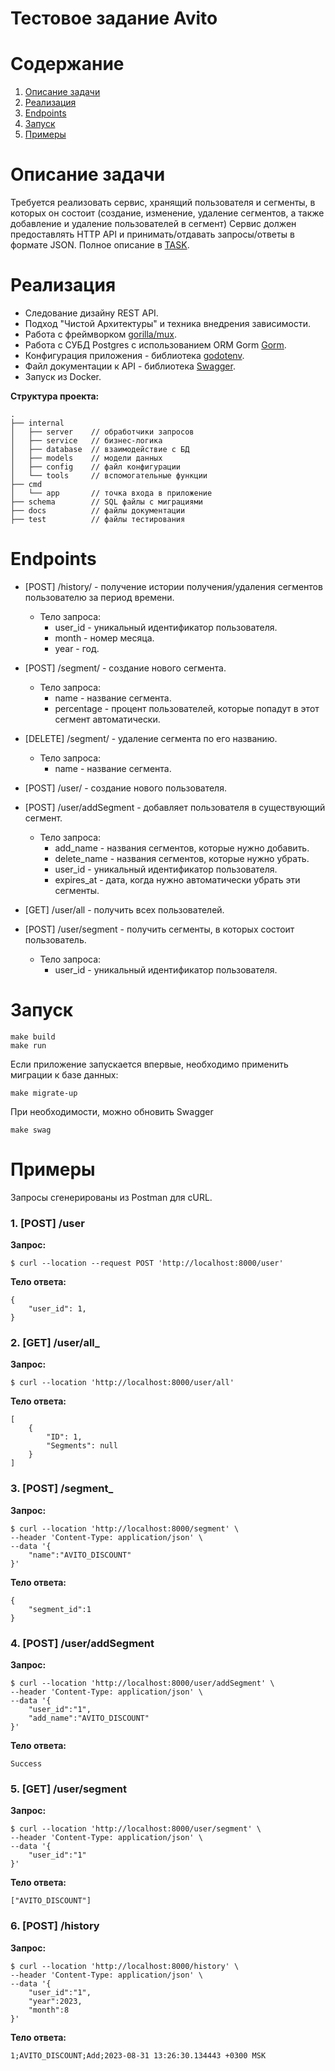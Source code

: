 # Тестовое задание Avito

<!-- ToC start -->
# Содержание

1. [Описание задачи](#Описание-задачи)
1. [Реализация](#Реализация)
1. [Endpoints](#Endpoints)
1. [Запуск](#Запуск)
1. [Примеры](#Примеры)
<!-- ToC end -->

# Описание задачи

Требуется реализовать сервис, хранящий пользователя и сегменты, в которых он состоит (создание, изменение, удаление сегментов, а также добавление и удаление пользователей в сегмент)
Сервис должен предоставлять HTTP API и принимать/отдавать запросы/ответы в формате JSON.
Полное описание в [TASK](TASK.md).
# Реализация

- Следование дизайну REST API.
- Подход "Чистой Архитектуры" и техника внедрения зависимости.
- Работа с фреймворком [gorilla/mux](https://github.com/gin-gonic/gin).
- Работа с СУБД Postgres с использованием ORM Gorm [Gorm](https://github.com/go-gorm/gorm).
- Конфигурация приложения - библиотека [godotenv](https://github.com/joho/godotenv).
- Файл документации к API - библиотека [Swagger](https://github.com/swaggo/swag).
- Запуск из Docker.

**Структура проекта:**
```
.
├── internal      
│   ├── server    // обработчики запросов
│   ├── service   // бизнес-логика
│   ├── database  // взаимодействие с БД
│   ├── models    // модели данных
│   ├── config    // файл конфигурации
│   └── tools     // вспомогательные функции
├── cmd           
│   └── app       // точка входа в приложение
├── schema        // SQL файлы с миграциями
├── docs          // файлы документации
├── test          // файлы тестирования
```

# Endpoints

- [POST] /history/ - получение истории получения/удаления сегментов пользователю за период времени.
    - Тело запроса:
        - user_id - уникальный идентификатор пользователя.
        - month - номер месяца.
        - year - год.

- [POST] /segment/ - создание нового сегмента.
    - Тело запроса:
        - name - название сегмента.
        - percentage - процент пользователей, которые попадут в этот сегмент автоматически.
- [DELETE] /segment/ - удаление сегмента по его названию.
    - Тело запроса:
        - name - название сегмента.
- [POST] /user/ - создание нового пользователя.
- [POST] /user/addSegment - добавляет пользователя в существующий сегмент.
    - Тело запроса:    
        - add_name - названия сегментов, которые нужно добавить.    
        - delete_name - названия сегментов, которые нужно убрать.
        - user_id - уникальный идентификатор пользователя.
        - expires_at - дата, когда нужно автоматически убрать эти сегменты.
- [GET] /user/all - получить всех пользователей.             
- [POST] /user/segment - получить сегменты, в которых состоит пользователь.   
    - Тело запроса:                                                          
        - user_id - уникальный идентификатор пользователя.                   
# Запуск

```
make build
make run
```

Если приложение запускается впервые, необходимо применить миграции к базе данных:

```
make migrate-up
```
При необходимости, можно обновить Swagger
```
make swag
```

# Примеры

Запросы сгенерированы из Postman для cURL.

### 1. [POST]  /user

**Запрос:**
```
$ curl --location --request POST 'http://localhost:8000/user'
```
**Тело ответа:**
```
{
    "user_id": 1,
}
```

### 2. [GET] /user/all_

**Запрос:**
```
$ curl --location 'http://localhost:8000/user/all'
```
**Тело ответа:**
```
[
    {
        "ID": 1,
        "Segments": null
    }
]
```

### 3. [POST] /segment_

**Запрос:**
```
$ curl --location 'http://localhost:8000/segment' \
--header 'Content-Type: application/json' \
--data '{
    "name":"AVITO_DISCOUNT"
}'
```
**Тело ответа:**
```
{
    "segment_id":1
}
```

### 4. [POST] /user/addSegment

**Запрос:**
```
$ curl --location 'http://localhost:8000/user/addSegment' \
--header 'Content-Type: application/json' \
--data '{
    "user_id":"1",
    "add_name":"AVITO_DISCOUNT"
}'
```
**Тело ответа:**
```
Success
```

### 5. [GET] /user/segment

**Запрос:**
```
$ curl --location 'http://localhost:8000/user/segment' \
--header 'Content-Type: application/json' \
--data '{
    "user_id":"1"
}'
```
**Тело ответа:**
```
["AVITO_DISCOUNT"]
```

### 6. [POST] /history

**Запрос:**
```
$ curl --location 'http://localhost:8000/history' \
--header 'Content-Type: application/json' \
--data '{
    "user_id":"1",
    "year":2023,
    "month":8
}'
```
**Тело ответа:**
```
1;AVITO_DISCOUNT;Add;2023-08-31 13:26:30.134443 +0300 MSK
```
